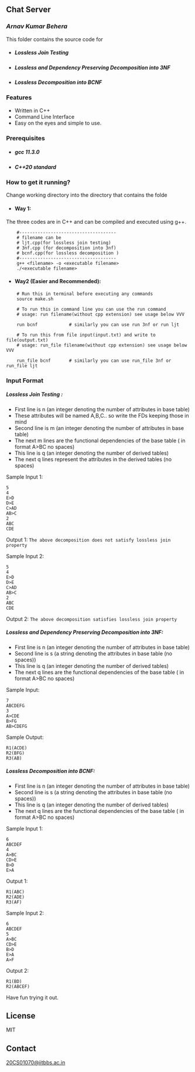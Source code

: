 ## Chat Server
### _Arnav Kumar Behera_
This folder contains the source code for 
- ##### Lossless Join Testing
- ##### Lossless and Dependency Preserving Decomposition into 3NF
- ##### Lossless Decomposition into BCNF

### Features
- Written in C++
- Command Line Interface
- Easy on the eyes and simple to use.

### Prerequisites
- ##### gcc 11.3.0
- ##### C++20 standard 

### How to get it running?
Change working directory into the directory that contains the folde
- #### Way 1:
The three codes are in C++ and can be compiled and executed using g++.
```
    #-------------------------------------
    # filename can be
    # ljt.cpp(for lossless join testing) 
    # 3nf.cpp (for decomposition into 3nf) 
    # bcnf.cpp(for lossless decomposition ) 
    #-------------------------------------
    g++ <filename> -o <executable filename>
    ./<executable filename>
```

- #### Way2 (Easier and Recommended):
```
    # Run this in terminal before executing any commands
    source make.sh
    
    # To run this in command line you can use the run command
    # usage: run filename(without cpp extension) see usage below VVV
    
    run bcnf            # similarly you can use run 3nf or run ljt
    
    # To run this from file input(input.txt) and write to file(output.txt)
    # usage: run_file filename(without cpp extension) see usage below VVV
    
    run_file bcnf       # similarly you can use run_file 3nf or run_file ljt
```

### Input Format
##### Lossless Join Testing : 
- First line is n (an integer denoting the number of attributes in base table)
- These attributes will be named A,B,C.. so write the FDs keeping those in mind
- Second line is m (an integer denoting the number of attributes in base table)
- The next m lines are the functional dependencies of the base table ( in format A>BC no spaces)
- This line is q (an integer denoting the number of derived tables)
- The next q lines represent the attributes in the derived tables (no spaces)

Sample Input 1:
```
5
4
E>D
D>E
C>AD
AB>C
2
ABC
CDE
```

Output 1:
```The above decomposition does not satisfy lossless join property```

Sample Input 2:
```
5
4
E>D
D>E
C>AD
AB>C
2
ABC
CDE
```

Output 2:
```The above decomposition satisfies lossless join property```

##### Lossless and Dependency Preserving Decomposition into 3NF:
- First line is n (an integer denoting the number of attributes in base table)
- Second line is s (a string denoting the attributes in base table (no spaces))
- This line is q (an integer denoting the number of derived tables)
- The next q lines are the functional dependencies of the base table ( in format A>BC no spaces)

Sample Input:
```
7
ABCDEFG
3
A>CDE
B>FG
AB>CDEFG
```

Sample Output:
```
R1(ACDE)
R2(BFG)
R3(AB) 
```

##### Lossless Decomposition into BCNF:
- First line is n (an integer denoting the number of attributes in base table)
- Second line is s (a string denoting the attributes in base table (no spaces))
- This line is q (an integer denoting the number of derived tables)
- The next q lines are the functional dependencies of the base table ( in format A>BC no spaces)

Sample Input 1:
```
6
ABCDEF
4
A>BC
CD>E
B>D
E>A
```

Output 1:
```
R1(ABC)
R2(ADE)
R3(AF)
```

Sample Input 2:
```
6
ABCDEF
5
A>BC
CD>E
B>D
E>A
A>F
```

Output 2:
```
R1(BD)
R2(ABCEF)
```

Have fun trying it out.
## License

MIT

## Contact 
20CS01070@iitbbs.ac.in

